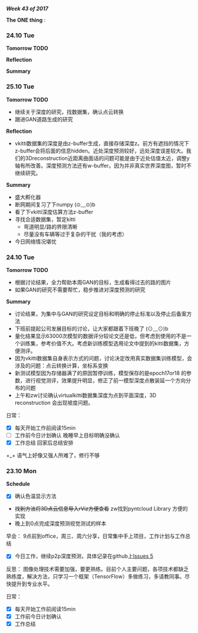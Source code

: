 ***Week 43 of 2017***

**The ONE thing** : 

### 24.10 Tue
**Tomorrow TODO**

**Reflection**

**Summary**


### 25.10 Tue
**Tomorrow TODO**

- 继续关于深度的研究，找数据集，确认点云转换
- 跟进GAN道路生成的研究

**Reflection**

- vkitti数据集的深度是由z-buffer生成，直接存储深度z。前方有遮挡的情况下z-buffer会将后面的信息hidden。近处深度预测较好，远处深度误差较大。我们的3Dreconstruction近距离曲面话的问题可能是由于近处估值太近，调整y轴有所改善。深度预测方法还有w-buffer。因为并非真实世界深度图，暂时不继续研究。

**Summary**

- 盛大孵化器
- 断网期间复习了下numpy (⊙﹏⊙)b
- 看了下vkitti深度估算方法z-buffer
- 寻找合适数据集，暂定kitti
	- 弯道明显/路的界限清晰
	- 尽量没有车辆等过于复杂的干扰（我的考虑）
- 今日网络情况堪忧


### 24.10 Tue
**Tomorrow TODO**

- 根据讨论结果，全力帮助本周GAN的目标，生成看得过去的路的图片
- 如果GAN的研究不需要帮忙，稳步推进对深度预测的研究

**Summary**

- 讨论结果，为集中与GAN的研究设定目标和明确的停止标准以及停止后备案方法
- 下班前提起公司发展目标的讨论，让大家都跟着下班晚了 (⊙﹏⊙)b
- 量化结果显示63000次模型的数据评分较论文还是低，但考虑到使用的不是一个训练集，参考价值不大。考虑新训练模型选用论文中提到的kitti数据集，方便测评。
- 因为vkitti数据集自身表示方式的问题，讨论决定改用真实数据集训练模型，会涉及的问题：点云转换计算，坐标系变换
- 新测试模型因为存储器满了的原因暂停训练，模型保存的是epoch17or18 的参数，进行视觉测评，效果提升明显，修正了前一模型深度点散装延一个方向分布的问题
- 上午和zw讨论确认virtualkitti数据集深度为点到平面深度，3D reconstruction 会出现坡度问题。

日常：

- [x] 每天开始工作前阅读15min
- [ ] 工作前今日计划确认 晚睡早上目标明确没确认
- [x] 工作总结 回家后总结安排

+_+ 语气上好像又强人所难了，修行不够

### 23.10 Mon

**Schedule**

- [x] 确认色温显示方法
- ~~找到方法将3D点云信息导入rViz方便查看~~ zw找到pyntcloud Library 方便的实现
- 晚上到0点完成深度预测视觉测试的样本

早会： 9点前到office，周三、周六分享，日常集中手上项目，工作计划与工作总结

- [x] 今日工作，继续p2p深度预测，具体记录在github上[Issues 5](https://github.com/createamind/busyplan/issues/5)

反思：
图像处理技术需要加强，要更熟练。目前个人主要问题，各项技术都缺乏熟练度，解决方法，只学习一个框架（TensorFlow）多做练习，多请教同事。尽快提升到专业水平。

日常：

- [x] 每天开始工作前阅读15min
- [x] 工作前今日计划确认
- [x] 工作总结
